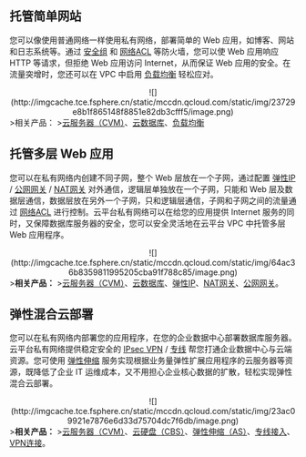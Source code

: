 ##  托管简单网站
您可以像使用普通网络一样使用私有网络，部署简单的 Web 应用，如博客、网站和日志系统等。通过  <a href="http://tce.fsphere.cn/doc/product/213/500" target="_blank">安全组</a> 和 <a href="http://tce.fsphere.cn/doc/product/215/5132" target="_blank">网络ACL</a> 等防火墙，您可以使 Web 应用响应 HTTP 等请求，但拒绝 Web 应用访问 Internet，从而保证 Web 应用的安全。在流量突增时，您还可以在 VPC 中启用 <a href="http://tce.fsphere.cn/doc/product/214/524" target="_blank">负载均衡</a> 轻松应对。
<div style="text-align:center">
![](http://imgcache.tce.fsphere.cn/static/mccdn.qcloud.com/static/img/23729e8b1f865148f8851e82db3cfff5/image.png)

</div>
>相关产品：
><a href="http://tce.fsphere.cn/doc/product/213/495" target="_blank">云服务器（CVM）</a>、<a href="http://tce.fsphere.cn/doc/product/236" target="_blank">云数据库</a>、<a href="http://tce.fsphere.cn/doc/product/214/524
" target="_blank">负载均衡</a>

##  托管多层 Web 应用
您可以在私有网络内创建不同子网，整个 Web 层放在一个子网，通过配置 <a href="http://tce.fsphere.cn/doc/product/213/1941" target="_blank">弹性IP</a> / <a href="http://tce.fsphere.cn/doc/product/215/4972" target="_blank">公网网关</a> / <a href="http://tce.fsphere.cn/doc/product/215/4975" target="_blank">NAT网关</a> 对外通信，逻辑层单独放在一个子网，只能和 Web 层及数据层通信，数据层放在另外一个子网，只和逻辑层通信，子网和子网之间的流量通过 <a href="http://tce.fsphere.cn/doc/product/215/5132" target="_blank">网络ACL</a> 进行控制。云平台私有网络可以在给您的应用提供 Internet 服务的同时，又保障数据库服务器的安全，您可以安全灵活地在云平台 VPC 中托管多层 Web 应用程序。
<div style="text-align:center">
![](http://imgcache.tce.fsphere.cn/static/mccdn.qcloud.com/static/img/64ac36b8359811995205cba91f788c85/image.png)

</div>
><b>相关产品：</b>
><a href="http://tce.fsphere.cn/doc/product/213/495" target="_blank">云服务器（CVM）</a>、<a href="http://tce.fsphere.cn/doc/product/236/3188" target="_blank">云数据库</a>、<a href="http://tce.fsphere.cn/doc/product/213/1941" target="_blank">弹性IP</a>、<a href="http://tce.fsphere.cn/doc/product/215/4975" target="_blank">NAT网关</a>、<a href="http://tce.fsphere.cn/doc/product/215/4972" target="_blank">公网网关</a>。

##  弹性混合云部署
您可以在私有网络内部署您的应用程序，在您的企业数据中心部署数据库服务器。云平台私有网络提供稳定安全的 <a href="http://tce.fsphere.cn/doc/product/215/4956" target="_blank">IPsec VPN</a> / <a href="http://tce.fsphere.cn/doc/product/215/4976" target="_blank">专线</a> 帮您打通企业数据中心与云端资源。您可使用 <a href="http://tce.fsphere.cn/doc/product/377/3154" target="_blank">弹性伸缩</a> 服务实现根据业务量弹性扩展应用程序的云服务器等资源，既降低了企业 IT 运维成本，又不用担心企业核心数据的扩散，轻松实现弹性混合云部署。
<div style="text-align:center">
![](http://imgcache.tce.fsphere.cn/static/mccdn.qcloud.com/static/img/23ac09921e7876e6d33d75704dc7f6db/image.png)

</div>
><b>相关产品：</b>
><a href="http://tce.fsphere.cn/doc/product/213/495" target="_blank">云服务器（CVM）</a>、<a href="http://tce.fsphere.cn/doc/product/362/2345" target="_blank">云硬盘（CBS）</a>、<a href="http://tce.fsphere.cn/doc/product/377/3154" target="_blank">弹性伸缩（AS）</a>、<a href="http://tce.fsphere.cn/doc/product/215/4976" target="_blank">专线接入</a>、<a href="http://tce.fsphere.cn/doc/product/215/4956" target="_blank">VPN连接</a>。
